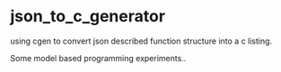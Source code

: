 # json_to_c_generator

using cgen to convert json described function structure into a c listing.

Some model based programming experiments..
